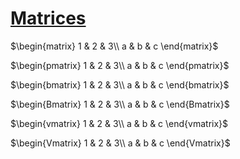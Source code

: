 # [Matrices](https://www.overleaf.com/learn/latex/Matrices)

$\begin{matrix}
1 & 2 & 3\\
a & b & c
\end{matrix}$



$\begin{pmatrix}
1 & 2 & 3\\
a & b & c
\end{pmatrix}$



$\begin{bmatrix}
1 & 2 & 3\\
a & b & c
\end{bmatrix}$



$\begin{Bmatrix}
1 & 2 & 3\\
a & b & c
\end{Bmatrix}$



$\begin{vmatrix}
1 & 2 & 3\\
a & b & c
\end{vmatrix}$



$\begin{Vmatrix}
1 & 2 & 3\\
a & b & c
\end{Vmatrix}$